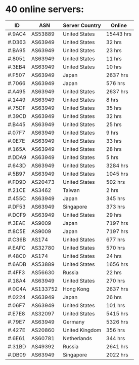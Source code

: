 # 40 online servers:

| ID | ASN | Server Country | Online |
| ------ | ------ | ------ | ------ |
| #.9AC4 | AS53889 | United States | 15443 hrs |
| #.D363 | AS63949 | United States | 32 hrs |
| #.BA95 | AS63949 | United States | 23 hrs |
| #.8051 | AS63949 | United States | 11 hrs |
| #.3EB4 | AS63949 | United States | 10 hrs |
| #.F507 | AS63949 | Japan | 2637 hrs |
| #.7066 | AS63949 | Japan | 576 hrs |
| #.A495 | AS63949 | United States | 2637 hrs |
| #.1449 | AS63949 | United States | 8 hrs |
| #.75DF | AS63949 | United States | 35 hrs |
| #.39CD | AS63949 | United States | 32 hrs |
| #.B445 | AS63949 | United States | 25 hrs |
| #.07F7 | AS63949 | United States | 9 hrs |
| #.0E7E | AS63949 | United States | 33 hrs |
| #.165A | AS63949 | United States | 28 hrs |
| #.DDA9 | AS63949 | United States | 5 hrs |
| #.643D | AS63949 | United States | 3284 hrs |
| #.5B97 | AS63949 | United States | 1045 hrs |
| #.FD9D | AS20473 | United States | 502 hrs |
| #.21CE | AS3462 | Taiwan | 2 hrs |
| #.455C | AS63949 | Japan | 345 hrs |
| #.DF53 | AS63949 | Singapore | 373 hrs |
| #.DCF9 | AS63949 | United States | 29 hrs |
| #.3EAE | AS9009 | Japan | 7197 hrs |
| #.8C5E | AS9009 | Japan | 7197 hrs |
| #.C36B | AS174 | United States | 677 hrs |
| #.EAFC | AS32780 | United States | 570 hrs |
| #.48C0 | AS174 | United States | 24 hrs |
| #.6ADB | AS53889 | United States | 1656 hrs |
| #.4FF3 | AS56630 | Russia | 22 hrs |
| #.18A4 | AS63949 | United States | 270 hrs |
| #.0C4A | AS133752 | Hong Kong | 2637 hrs |
| #.0224 | AS63949 | Japan | 26 hrs |
| #.06F7 | AS63949 | United States | 101 hrs |
| #.E7E8 | AS32097 | United States | 5415 hrs |
| #.79E7 | AS63949 | Germany | 5326 hrs |
| #.427E | AS20860 | United Kingdom | 356 hrs |
| #.6E61 | AS60781 | Netherlands | 344 hrs |
| #.31BD | AS49392 | Russia | 2641 hrs |
| #.DB09 | AS63949 | Singapore | 2022 hrs |

